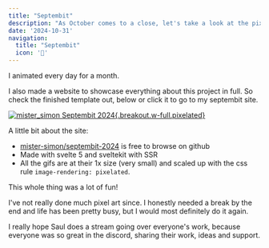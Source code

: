 ```yaml
---
title: "Septembit"
description: "As October comes to a close, let's take a look at the pixel animations I made for Septembit"
date: '2024-10-31'
navigation:
  title: "Septembit"
  icon: '🎨'
---
```


I animated every day for a month.

<!--more-->

I also made a website to showcase everything about this project in full. So check the finished template out, below or click it to go to my septembit site.

[![mister_simon Septembit 2024](/assets/content/Septembit2024.gif){.breakout.w-full.pixelated}](https://septembit24.simonw.xyz/)

A little bit about the site:

- [mister-simon/septembit-2024](https://github.com/mister-simon/septembit-2024) is free to browse on github
- Made with svelte 5 and sveltekit with SSR
- All the gifs are at their 1x size (very small) and scaled up with the css rule `image-rendering: pixelated`.

This whole thing was a lot of fun!

I've not really done much pixel art since. I honestly needed a break by the end and life has been pretty busy, but I would most definitely do it again.

I really hope Saul does a stream going over everyone's work, because everyone was so great in the discord, sharing their work, ideas and support.